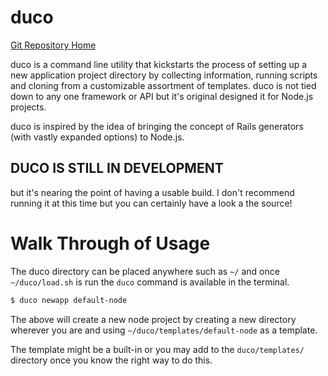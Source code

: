 # duco

[Git Repository Home](http://github.com/Jeff-Russ/duco)

duco is a command line utility that kickstarts the process of setting up a new application project directory by collecting information, running scripts and cloning from a customizable assortment of templates. duco is not tied down to any one framework or API but it's original designed it for Node.js projects.  

duco is inspired by the idea of bringing the concept of Rails generators (with vastly expanded options) to Node.js.  

## DUCO IS STILL IN DEVELOPMENT 
but it's nearing the point of having a usable build. I don't recommend running it at this time but you can certainly have a look a the source!  


# Walk Through of Usage

The duco directory can be placed anywhere such as `~/` and once `~/duco/load.sh` is run the `duco` command is available in the terminal.  

```bash
$ duco newapp default-node
```

The above will create a new node project by creating a new directory wherever you are and using `~/duco/templates/default-node` as a template.  

The template might be a built-in or you may add to the `duco/templates/` directory once you know the right way to do this. 